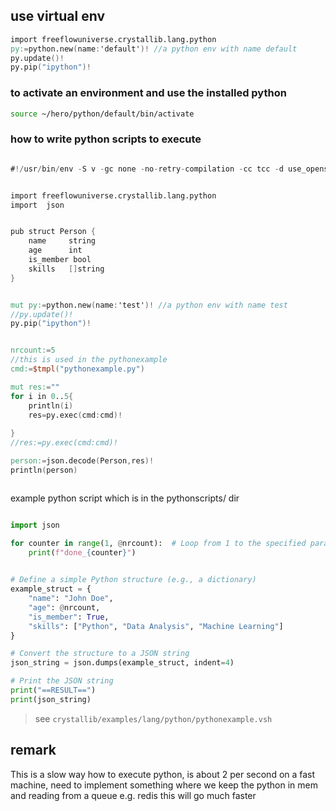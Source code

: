 
## use virtual env

```v
import freeflowuniverse.crystallib.lang.python
py:=python.new(name:'default')! //a python env with name default
py.update()!
py.pip("ipython")!

```

### to activate an environment and use the installed python

```bash
source ~/hero/python/default/bin/activate
```


### how to write python scripts to execute

```v

#!/usr/bin/env -S v -gc none -no-retry-compilation -cc tcc -d use_openssl -enable-globals run


import freeflowuniverse.crystallib.lang.python
import  json


pub struct Person {
    name     string
    age      int
    is_member bool
    skills   []string
}


mut py:=python.new(name:'test')! //a python env with name test
//py.update()!
py.pip("ipython")!


nrcount:=5
//this is used in the pythonexample
cmd:=$tmpl("pythonexample.py")

mut res:=""
for i in 0..5{
	println(i)
	res=py.exec(cmd:cmd)!
    
}
//res:=py.exec(cmd:cmd)!

person:=json.decode(Person,res)!
println(person)



```

example python script which is in the pythonscripts/ dir

```py

import json

for counter in range(1, @nrcount):  # Loop from 1 to the specified param
	print(f"done_{counter}")
 

# Define a simple Python structure (e.g., a dictionary)
example_struct = {
    "name": "John Doe",
    "age": @nrcount,
    "is_member": True,
    "skills": ["Python", "Data Analysis", "Machine Learning"]
}

# Convert the structure to a JSON string
json_string = json.dumps(example_struct, indent=4)

# Print the JSON string
print("==RESULT==")
print(json_string)
```

> see `crystallib/examples/lang/python/pythonexample.vsh`


## remark

This is a slow way how to execute python, is about 2 per second on a fast machine, need to implement something where we keep the python in mem and reading from a queue e.g. redis this will go much faster